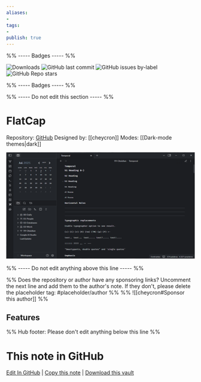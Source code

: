 ```yaml
---
aliases:
- 
tags: 
- 
publish: true
---
```


%% ----- Badges ----- %%

![Downloads](https://img.shields.io/badge/downloads-1092-573E7A?style=for-the-badge&logo=)
![GitHub last commit](https://img.shields.io/github/last-commit/cheycron/flat-cap-obsidian?color=573E7A&label=last%20update&logo=github&style=for-the-badge)
![GitHub issues by-label](https://img.shields.io/github/issues/cheycron/flat-cap-obsidian/help%20wanted?color=573E7A&logo=github&style=for-the-badge) 
![GitHub Repo stars](https://img.shields.io/github/stars/cheycron/flat-cap-obsidian?color=573E7A&logo=github&style=for-the-badge)

%% ----- Badges ----- %%

%% ----- Do not edit this section ----- %%

# FlatCap

Repository: [GitHub](https://github.com/cheycron/flat-cap-obsidian)
Designed by: [[cheycron]]
Modes: [[Dark-mode themes|dark]]



![screenshot](https://github.com/cheycron/flat-cap-obsidian/raw/HEAD/images/screenshot.png)

%% ----- Do not edit anything above this line ----- %% 

%% Does the repository or author have any sponsoring links? Uncomment the next line and add them to the author's note. If they don't, please delete the placeholder tag: #placeholder/author %%
%% ![[cheycron#Sponsor this author]] %%


## Features



%% Hub footer: Please don't edit anything below this line %%

# This note in GitHub

<span class="git-footer">[Edit In GitHub](https://github.dev/obsidian-community/obsidian-hub/blob/main/02%20-%20Community%20Expansions/02.05%20All%20Community%20Expansions/Themes/FlatCap.md "git-hub-edit-note") | [Copy this note](https://raw.githubusercontent.com/obsidian-community/obsidian-hub/main/02%20-%20Community%20Expansions/02.05%20All%20Community%20Expansions/Themes/FlatCap.md "git-hub-copy-note") | [Download this vault](https://github.com/obsidian-community/obsidian-hub/archive/refs/heads/main.zip "git-hub-download-vault") </span>
